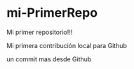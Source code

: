 # mi-PrimerRepo

Mi primer repositorio!!!

Mi primera contribución local para Github

un commit mas desde Github
